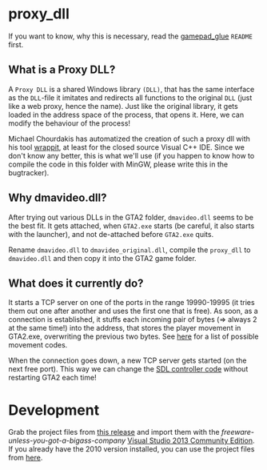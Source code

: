 # proxy_dll
If you want to know, why this is necessary, read the [gamepad_glue](https://github.com/Bytewerk/gta2-hackers-remix/tree/master/gamepad_glue) `README` first.

## What is a Proxy DLL?

A `Proxy DLL` is a shared Windows library `(DLL)`, that has the same interface as the `DLL`-file it imitates and redirects all functions to the original `DLL` (just like a web proxy, hence the name). Just like the original library, it gets loaded in the address space of the process, that opens it. Here, we can modify the behaviour of the process!

Michael Chourdakis has automatized the creation of such a proxy dll with his tool [wrappit](http://www.codeproject.com/Articles/16541/Create-your-Proxy-DLLs-automatically), at least for the closed source Visual C++ IDE. Since we don't know any better, this is what we'll use (if you happen to know how to compile the code in this folder with MinGW, please write this in the bugtracker).

## Why dmavideo.dll?
After trying out various DLLs in the GTA2 folder, `dmavideo.dll` seems to be the best fit. It gets attached, when `GTA2.exe` starts (be careful, it also starts with the launcher), and not de-attached before `GTA2.exe` quits.

Rename `dmavideo.dll` to `dmavideo_original.dll`, compile the `proxy_dll` to `dmavideo.dll` and then copy it into the GTA2 game folder.

## What does it currently do?
It starts a TCP server on one of the ports in the range 19990-19995 (it tries them out one after another and uses the first one that is free).
As soon, as a connection is established, it stuffs each incoming pair of bytes (=> always 2 at the same time!) into the address, that stores the player movement in GTA2.exe, overwriting the previous two bytes. See [here](https://github.com/Bytewerk/gta2-hackers-remix/blob/master/gamepad_glue/sdl_controller_code/gta2_controls.h) for a list of possible movement codes.

When the connection goes down, a new TCP server gets started (on the next free port). This way we can change the [SDL controller code](https://github.com/Bytewerk/gta2-hackers-remix/tree/master/gamepad_glue/sdl_controller_code) without restarting GTA2 each time!

# Development
Grab the project files from [this release](https://github.com/Bytewerk/gta2-hackers-remix/releases/tag/0.0.3-IDE-projects) and import them with the *freeware-unless-you-got-a-bigass-company* [Visual Studio 2013 Community Edition](http://www.visualstudio.com/news/vs2013-community-vs).
If you already have the 2010 version installed, you can use the project files from [here](https://github.com/Bytewerk/gta2-hackers-remix/releases/tag/0.0.1-proxy_dll).


